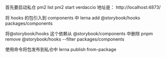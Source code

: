 首先要启动私仓
pm2 list
pm2 start verdaccio
地址是： http://localhost:4873/

将 hooks 的包引入到 components 中
lerna add @storybook/hooks packages/components

将@storybook/hooks 这个依赖从 @storybook/components 中删除
pnpm remove @storybook/hooks --filter packages/components

使用命令将包发布到私仓中
lerna publish from-package
